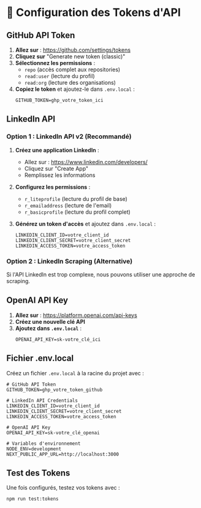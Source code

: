 # 🔑 Configuration des Tokens d'API

## GitHub API Token

1. **Allez sur** : https://github.com/settings/tokens
2. **Cliquez sur** "Generate new token (classic)"
3. **Sélectionnez les permissions** :
   - `repo` (accès complet aux repositories)
   - `read:user` (lecture du profil)
   - `read:org` (lecture des organisations)
4. **Copiez le token** et ajoutez-le dans `.env.local` :
   ```
   GITHUB_TOKEN=ghp_votre_token_ici
   ```

## LinkedIn API

### Option 1 : LinkedIn API v2 (Recommandé)

1. **Créez une application LinkedIn** :
   - Allez sur : https://www.linkedin.com/developers/
   - Cliquez sur "Create App"
   - Remplissez les informations

2. **Configurez les permissions** :
   - `r_liteprofile` (lecture du profil de base)
   - `r_emailaddress` (lecture de l'email)
   - `r_basicprofile` (lecture du profil complet)

3. **Générez un token d'accès** et ajoutez dans `.env.local` :
   ```
   LINKEDIN_CLIENT_ID=votre_client_id
   LINKEDIN_CLIENT_SECRET=votre_client_secret
   LINKEDIN_ACCESS_TOKEN=votre_access_token
   ```

### Option 2 : LinkedIn Scraping (Alternative)

Si l'API LinkedIn est trop complexe, nous pouvons utiliser une approche de scraping.

## OpenAI API Key

1. **Allez sur** : https://platform.openai.com/api-keys
2. **Créez une nouvelle clé API**
3. **Ajoutez dans `.env.local`** :
   ```
   OPENAI_API_KEY=sk-votre_clé_ici
   ```

## Fichier .env.local

Créez un fichier `.env.local` à la racine du projet avec :

```env
# GitHub API Token
GITHUB_TOKEN=ghp_votre_token_github

# LinkedIn API Credentials
LINKEDIN_CLIENT_ID=votre_client_id
LINKEDIN_CLIENT_SECRET=votre_client_secret
LINKEDIN_ACCESS_TOKEN=votre_access_token

# OpenAI API Key
OPENAI_API_KEY=sk-votre_clé_openai

# Variables d'environnement
NODE_ENV=development
NEXT_PUBLIC_APP_URL=http://localhost:3000
```

## Test des Tokens

Une fois configurés, testez vos tokens avec :

```bash
npm run test:tokens
``` 